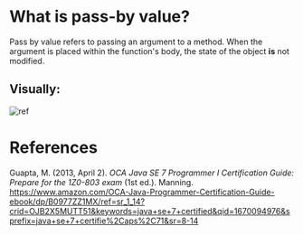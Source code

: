 # What is pass-by value? 


Pass by value refers to passing an argument to a method. When the argument is placed within the function's body, the state of the object **is** not modified. 

## Visually:
![ref](https://user-images.githubusercontent.com/109105989/206021365-09143a0f-f47e-4a6b-b4fb-ad0170cc8348.png)


# References 
Guapta, M. (2013, April 2). *OCA Java SE 7 Programmer I Certification Guide: Prepare for the 1Z0-803 exam* (1st ed.). Manning. <https://www.amazon.com/OCA-Java-Programmer-Certification-Guide-ebook/dp/B0977ZZ1MX/ref=sr_1_14?crid=OJB2X5MUTT51&keywords=java+se+7+certified&qid=1670094976&sprefix=java+se+7+certifie%2Caps%2C71&sr=8-14> 

